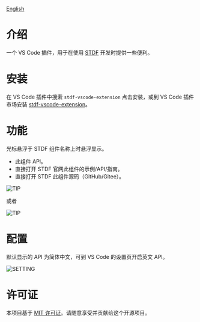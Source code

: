 [English](https://github.com/dufu1991/stdf/blob/main/packages/vscode-extension/README.md)

# 介绍

一个 VS Code 插件，用于在使用 [STDF](https://stdf.design) 开发时提供一些便利。

# 安装

在 VS Code 插件中搜索 `stdf-vscode-extension` 点击安装，或到 VS Code 插件市场安装 [stdf-vscode-extension](https://marketplace.visualstudio.com/items?itemName=STDF.stdf-vscode-extension)。

# 功能

光标悬浮于 STDF 组件名称上时悬浮显示。

- 此组件 API。
- 直接打开 STDF 官网此组件的示例/API/指南。
- 直接打开 STDF 此组件源码（GitHub/Gitee）。

![TIP](https://stdf.design/assets/vscode/tip.png)

或者

![TIP](https://stdf.design/assets/vscode/tip2.png)

# 配置

默认显示的 API 为简体中文，可到 VS Code 的设置页开启英文 API。

![SETTING](https://stdf.design/assets/vscode/setting.png)


# 许可证

本项目基于 [MIT 许可证](https://github.com/dufu1991/stdf/blob/main/LICENSE)。请随意享受并贡献给这个开源项目。